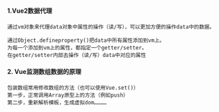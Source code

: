#### 1.Vue2数据代理
    通过vm对象来代理data对象中属性的操作（读/写），可以更加方便的操作data中的数据。
    
    通过Object.defineproperty()把data中所有属性添加到vm上。
    为每一个添加到vm上的属性，都指定一个getter/setter。
    在getter/setter内部去操作（读/写）data中对应的属性

#### 2. Vue监测数组数据的原理
    包装数组常用修改数组的方法（也可以使用Vue.set()）
    第一步，正常调用Array原型上的方法（例如push）
    第二步，重新解析模板，生成虚拟dom…………